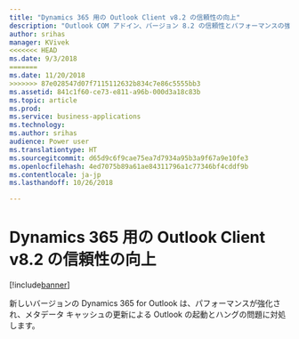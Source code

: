 ```yaml
---
title: "Dynamics 365 用の Outlook Client v8.2 の信頼性の向上"
description: "Outlook COM アドイン、バージョン 8.2 の信頼性とパフォーマンスの強化"
author: srihas
manager: KVivek
<<<<<<< HEAD
ms.date: 9/3/2018
=======
ms.date: 11/20/2018
>>>>>>> 87e028547d07f7115112632b834c7e86c5555bb3
ms.assetid: 841c1f60-ce73-e811-a96b-000d3a18c83b
ms.topic: article
ms.prod: 
ms.service: business-applications
ms.technology: 
ms.author: srihas
audience: Power user
ms.translationtype: HT
ms.sourcegitcommit: d65d9c6f9cae75ea7d7934a95b3a9f67a9e10fe3
ms.openlocfilehash: 4ed7075b89a61ae84311796a1c77346bf4cddf9b
ms.contentlocale: ja-jp
ms.lasthandoff: 10/26/2018

---
```

# <a name="more-reliable-outlook-client-v82-for-dynamics-365"></a>Dynamics 365 用の Outlook Client v8.2 の信頼性の向上


[!include[banner](../../includes/banner.md)]

新しいバージョンの Dynamics 365 for Outlook は、パフォーマンスが強化され、メタデータ キャッシュの更新による Outlook の起動とハングの問題に対処します。

